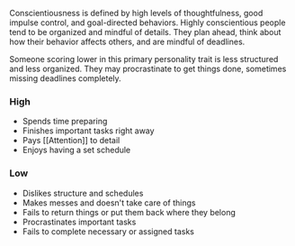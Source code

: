 Conscientiousness is defined by high levels of thoughtfulness, good impulse control, and goal-directed behaviors. Highly conscientious people tend to be organized and mindful of details. They plan ahead, think about how their behavior affects others, and are mindful of deadlines.

Someone scoring lower in this primary personality trait is less structured and less organized. They may procrastinate to get things done, sometimes missing deadlines completely.

### High
- Spends time preparing
- Finishes important tasks right away
- Pays [[Attention]] to detail
- Enjoys having a set schedule

### Low
- Dislikes structure and schedules
- Makes messes and doesn't take care of things
- Fails to return things or put them back where they belong
- Procrastinates important tasks
- Fails to complete necessary or assigned tasks